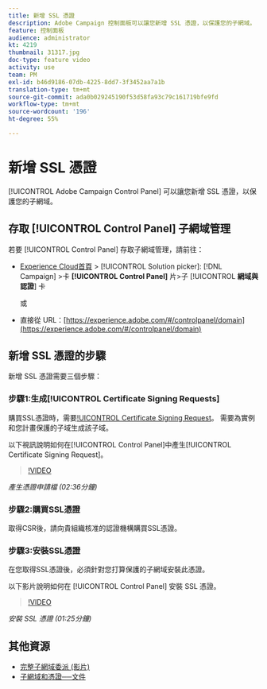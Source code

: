 ```yaml
---
title: 新增 SSL 憑證
description: Adobe Campaign 控制面板可以讓您新增 SSL 憑證，以保護您的子網域。
feature: 控制面板
audience: administrator
kt: 4219
thumbnail: 31317.jpg
doc-type: feature video
activity: use
team: PM
exl-id: b46d9186-07db-4225-8dd7-3f3452aa7a1b
translation-type: tm+mt
source-git-commit: ada0b029245190f53d58fa93c79c161719bfe9fd
workflow-type: tm+mt
source-wordcount: '196'
ht-degree: 55%

---
```


# 新增 SSL 憑證

 [!UICONTROL Adobe Campaign Control Panel] 可以讓您新增 SSL 憑證，以保護您的子網域。

## 存取 [!UICONTROL Control Panel] 子網域管理

若要 [!UICONTROL Control Panel] 存取子網域管理，請前往：

* [Experience Cloud首頁](https://experience.adobe.com/#/home) >  [!UICONTROL Solution picker]: [!DNL Campaign] >卡 **[!UICONTROL Control Panel]** 片>子 [!UICONTROL **網域與認證**] 卡

   或
* 直接從 URL：[https://experience.adobe.com/#/controlpanel/domain](https://experience.adobe.com/#/controlpanel/domain)

## 新增 SSL 憑證的步驟

新增 SSL 憑證需要三個步驟：

### 步驟1:生成[!UICONTROL Certificate Signing Requests]

購買SSL憑證時，需要[!UICONTROL Certificate Signing Request](CSR)。 需要為實例和您計畫保護的子域生成該子域。

以下視訊說明如何在[!UICONTROL Control Panel]中產生[!UICONTROL Certificate Signing Request]。

>[!VIDEO](https://video.tv.adobe.com/v/31317?quality=12)

*產生憑證申請檔 (02:36分鐘)*

### 步驟2:購買SSL憑證

取得CSR後，請向貴組織核准的認證機構購買SSL憑證。

### 步驟3:安裝SSL憑證

在您取得SSL憑證後，必須針對您打算保護的子網域安裝此憑證。

以下影片說明如何在 [!UICONTROL Control Panel] 安裝 SSL 憑證。

>[!VIDEO](https://video.tv.adobe.com/v/31166?quality=12)

*安裝 SSL 憑證 (01:25分鐘)*

## 其他資源

* [完整子網域委派 (影片)](./subdomain-delegation.md)
* [子網域和憑證──文件](https://docs.adobe.com/content/help/zh-Hant/control-panel/using/subdomains-and-certificates/renewing-subdomain-certificate.html)
